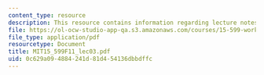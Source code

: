 ```yaml
---
content_type: resource
description: This resource contains information regarding lecture notes.
file: https://ol-ocw-studio-app-qa.s3.amazonaws.com/courses/15-599-workshop-in-it-collaborative-innovation-networks-fall-2011/0c629a094884241d81d454136dbbdffc_MIT15_599F11_lec03.pdf
file_type: application/pdf
resourcetype: Document
title: MIT15_599F11_lec03.pdf
uid: 0c629a09-4884-241d-81d4-54136dbbdffc
---
```

